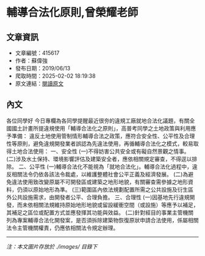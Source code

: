 # 輔導合法化原則,曾榮耀老師

## 文章資訊
- 文章編號：415617
- 作者：蘇偉強
- 發布日期：2019/06/13
- 爬取時間：2025-02-02 18:19:38
- 原文連結：[閱讀原文](https://real-estate.get.com.tw/Columns/detail.aspx?no=415617)

## 內文
各位同學好
今日專欄為各同學提醒最近很夯的違規工廠就地合法化議題，有關全國國土計畫所提違規使用「輔導合法化之原則」，高普考同學之土地政策與利用應予準備：
違反土地使用管制情形輔導合法之政策，應符合安全性、公平性及合理性等原則，避免違規開發業者誤認為先違法使用，再循輔導合法化之模式，較易取得土地合法使用：
一、安全性
(一)不得妨害公共安全或有礙自然景觀之情事。
(二)涉及水土保持、環境影響評估及建築安全者，應依相關規定審查，不得逕以排除。
二、公平性
(一)輔導合法化不能視為「就地合法化」。輔導合法化過程中，違反相關法令仍依各該法令裁處，以維護整體社會公平正義及經濟發展。
(二)為避免違法使用致改變原屬不可開發區或建築之地形地貌，有關審查需參據之地形資料，仍須以原始地形為準。
(三)範圍區內依法規劃配置所需之公共設施及衍生區外公共設施需求，由開發者公平、合理負擔。
三、合理性
(一)因基地先行違規開發，而未依相關法規維持原始地形地貌或留設緩衝空間（或設施）等應予以補足，其補足之區位或配置方式並應發揮其功能與效益。
(二)針對經目的事業主管機關列為專案輔導合法化開發案，是否須拆除建築物恢復原狀申請合法使用，係屬相關法令主管機關權責，仍應依相關法令規定辦理。

---
*注：本文圖片存放於 ./images/ 目錄下*
